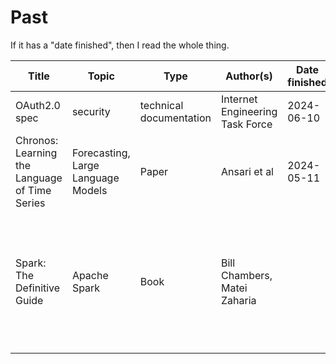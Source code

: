 # Past

If it has a "date finished", then I read the whole thing.

| Title                                         | Topic                              | Type                    | Author(s)                       | Date finished | Notes                                                                                              | Link(s)                                                                                       |
| --------------------------------------------- | ---------------------------------- | ----------------------- | ------------------------------- | ------------- | -------------------------------------------------------------------------------------------------- | --------------------------------------------------------------------------------------------- |
| OAuth2.0 spec                                 | security                           | technical documentation | Internet Engineering Task Force | 2024-06-10    | Very readable                                                                                      | <https://datatracker.ietf.org/doc/html/rfc6749>                                               |
| Chronos: Learning the Language of Time Series | Forecasting, Large Language Models | Paper                   | Ansari et al                    | 2024-05-11    |                                                                                                    | <https://arxiv.org/abs/2403.07815><br><https://github.com/amazon-science/chronos-forecasting> |
| Spark: The Definitive Guide                   | Apache Spark                       | Book                    | Bill Chambers, Matei Zaharia    |               | Lovely and clear, although a little outdated. Stopped reading when I had the information I needed. |
